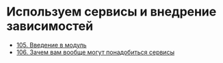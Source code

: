 # Используем сервисы и внедрение зависимостей

- [105. Введение в модуль](./105.%20Module%20Introduction)
- [106. Зачем вам вообще могут понадобиться сервисы](./106.%20Why%20would%20you%20need%20services)
